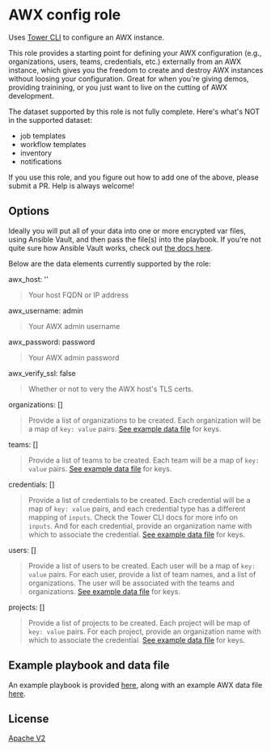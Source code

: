 # AWX config role

Uses [Tower CLI](https://github.com/ansible/tower-cli) to configure an AWX instance.

This role provides a starting point for defining your AWX configuration (e.g., organizations, users, teams, credentials, etc.) externally from an AWX instance, which gives you the freedom to create and destroy AWX instances without loosing your configuration. Great for when you're giving demos, providing trainining, or you just want to live on the cutting of AWX development.

The dataset supported by this role is not fully complete. Here's what's NOT in the supported dataset:

- job templates
- workflow templates
- inventory
- notifications

If you use this role, and you figure out how to add one of the above, please submit a PR. Help is always welcome!

## Options

Ideally you will put all of your data into one or more encrypted var files, using Ansible Vault, and then pass the file(s) into the playbook. If you're not quite sure how Ansible Vault works, check out [the docs here](http://docs.ansible.com/ansible/latest/vault.html).

Below are the data elements currently supported by the role:

awx_host: '' 
> Your host FQDN or IP address

awx_username: admin
> Your AWX admin username

awx_password: password
> Your AWX admin password

awx_verify_ssl: false
> Whether or not to very the AWX host's TLS certs.

organizations: []
> Provide a list of organizations to be created. Each organization will be a map of `key: value` pairs. [See example data file](./awx-example-data.yml) for keys.

teams: []
> Provide a list of teams to be created. Each team will be a map of `key: value` pairs. [See example data file](./awx-example-data.yml) for keys.

credentials: []
> Provide a list of credentials to be created. Each credential will be a map of `key: value` pairs, and each credential type has a different mapping of `inputs`. Check the Tower CLI docs for more info on `inputs`. And for each credential, provide an organization name with which to associate the credential. [See example data file](./awx-example-data.yml) for keys.

users: []
> Provide a list of users to be created. Each user will be a map of `key: value` pairs. For each user, provide a list of team names, and a list of organizations. The user will be associated with the teams and organizations. [See example data file](./awx-example-data.yml) for keys.

projects: []
> Provide a list of projects to be created. Each project will be map of `key: value` pairs. For each project, provide an organization name with which to associate the credential. [See example data file](./awx-example-data.yml) for keys.

## Example playbook and data file

An example playbook is provided [here](./awx-setup.yml), along with an example AWX data file [here](./awx-example-data.yml).

## License

[Apache V2](./LICENSE)
